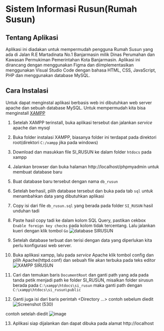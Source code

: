 # Sistem Informasi Rusun(Rumah Susun)

## Tentang Aplikasi
Aplikasi ini diadakan untuk mempermudah pengguna Rumah Susun yang ada di Jalan R.E Martadinata No.1 Banjarmasin milik Dinas Perumahan dan Kawasan Permukiman Pemerintahan Kota Banjarmasin.
Aplikasi ini dirancang dengan menggunakan Figma dan diimplementasikan menggunakan Visual Studio Code dengan bahasa HTML, CSS, JavaScript, PHP dan menggunakan database MySQL.

## Cara Instalasi
Untuk dapat menginstal aplikasi berbasis web ini dibutuhkan web server apache dan sebuah database MySQL. Untuk mempermudah kita bisa menginstall [XAMPP](https://www.apachefriends.org/download.html)


1. Setelah XAMPP terinstall, buka aplikasi tersebut dan jalankan _service_ apache dan mysql 
2. Buka folder instalasi XAMPP, biasanya folder ini terdapat pada direktori root(direktori `C:/xampp` jika pada windows)
3. Download dan masukkan file SI_RUSUN ke dalam folder `htdocs` pada xampp
4. Jalankan browser dan buka halaman http://localhost/phpmyadmin untuk membuat database baru
5. Buat database baru tersebut dengan nama `db_rusun` 
6. Setelah berhasil, pilih database tersebut dan buka pada tab `sql` untuk menambahkan data yang dibutuhkan aplikasi
7. Copy isi dari file `db_rusun.sql` yang berada pada folder `SI_RUSUN` hasil unduhan tadi
8. Paste hasil copy tadi ke dalam kolom SQL Query, pastikan cekbox `Enable foreign key checks` pada kolom tidak tercentang. Lalu jalankan kueri dengan klik tombol `Go`
  ![database SIRUSUN](https://user-images.githubusercontent.com/49960993/182566888-31642060-e7f4-4112-8fd6-26eb3f4de4c6.png)

9. Setelah database terbuat dan terisi dengan data yang diperlukan kita perlu konfigurasi web server.
10. Buka aplikasi xampp, lalu pada _service_ Apache klik tombol config dan pilih Apache(httpd.conf) dan sebuah file akan terbuka pada teks editor
  ![XAMPP SIRUSUN](https://user-images.githubusercontent.com/49960993/182567351-e39501b9-50a5-41ee-b587-b769eea7e9eb.png)

11. Cari dan temukan baris `DocumentRoot` dan ganti path yang ada pada tanda petik menjadi path ke folder SI_RUSUN, misalkan folder sirusun berada pada `C:\xampp\htdocs\si_rusun` maka ganti path dengan `C:\xampp\htdocs\si_rusun\public`
12. Ganti juga isi dari baris perintah <Directory ...>
  contoh sebelum diedit
  ![Screenshot (530)](https://user-images.githubusercontent.com/49960993/182568470-91ac1135-748d-4be8-9d9e-2ea9e0a72fbf.png)

  contoh setelah diedit
  ![image](https://user-images.githubusercontent.com/49960993/182568260-a1aae5e4-06fe-417c-8646-016ff32bddcb.png)

13. Aplikasi siap dijalankan dan dapat dibuka pada alamat http://localhost
